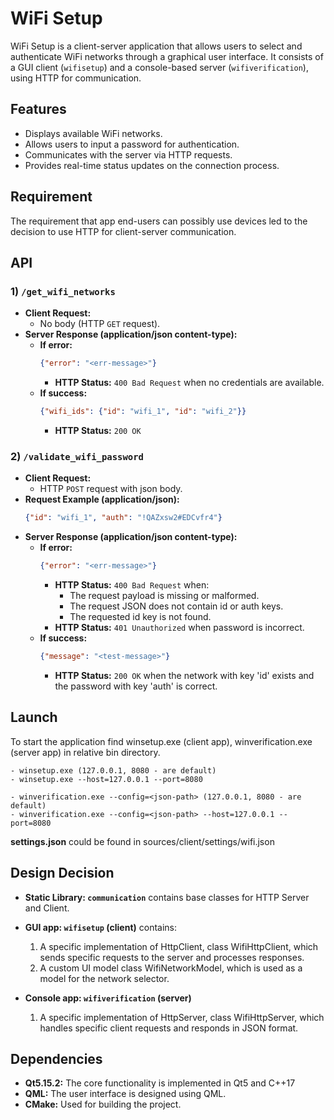 # WiFi Setup

WiFi Setup is a client-server application that allows users to select and authenticate WiFi networks through a graphical user interface. It consists of a GUI client (`wifisetup`) and a console-based server (`wifiverification`), using HTTP for communication.

## Features
- Displays available WiFi networks.
- Allows users to input a password for authentication.
- Communicates with the server via HTTP requests.
- Provides real-time status updates on the connection process.

## Requirement
The requirement that app end-users can possibly use devices led to the decision to use HTTP for client-server communication.

## API
### 1) `/get_wifi_networks`
- **Client Request:**  
  - No body (HTTP `GET` request).
- **Server Response (application/json content-type):**  
  - **If error:**  
    ```json
    {"error": "<err-message>"}
    ```
    - **HTTP Status:** `400 Bad Request` when no credentials are available.
  - **If success:**  
    ```json
    {"wifi_ids": {"id": "wifi_1", "id": "wifi_2"}}
    ```
    - **HTTP Status:** `200 OK`

### 2) `/validate_wifi_password`
- **Client Request:**  
  - HTTP `POST` request with json body.
- **Request Example (application/json):**  
  ```json
  {"id": "wifi_1", "auth": "!QAZxsw2#EDCvfr4"}
- **Server Response (application/json content-type):**  
  - **If error:**  
    ```json
    {"error": "<err-message>"}
    ```
    - **HTTP Status:** `400 Bad Request` when:
      - The request payload is missing or malformed.
      - The request JSON does not contain id or auth keys.
      -	The requested id key is not found.
    - **HTTP Status:** `401 Unauthorized` when password is incorrect.
  - **If success:**  
    ```json
    {"message": "<test-message>"}
    ```
    - **HTTP Status:** `200 OK` when the network with key 'id' exists and the password with key 'auth' is correct.

## Launch

To start the application find winsetup.exe (client app), winverification.exe (server app) in relative bin directory.

	- winsetup.exe (127.0.0.1, 8080 - are default)
	- winsetup.exe --host=127.0.0.1 --port=8080

	- winverification.exe --config=<json-path> (127.0.0.1, 8080 - are default)
	- winverification.exe --config=<json-path> --host=127.0.0.1 --port=8080

**settings.json** could be found in sources/client/settings/wifi.json


## Design Decision

- **Static Library: `communication`** contains base classes for HTTP Server and Client.
- **GUI app: `wifisetup` (client)** contains:  
  1. A specific implementation of HttpClient, class WifiHttpClient, which sends specific requests to the server and processes responses.
  2. A custom UI model class WifiNetworkModel, which is used as a model for the network selector.  

- **Console app: `wifiverification` (server)**  
  1. A specific implementation of HttpServer, class WifiHttpServer, which handles specific client requests and responds in JSON format.

## Dependencies
- **Qt5.15.2:** The core functionality is implemented in Qt5 and C++17 
- **QML:** The user interface is designed using QML.
- **CMake:** Used for building the project.


